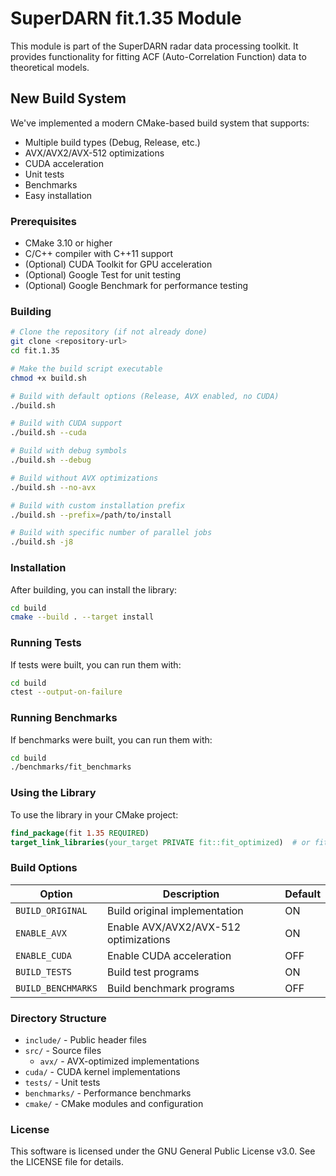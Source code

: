 # SuperDARN fit.1.35 Module

This module is part of the SuperDARN radar data processing toolkit. It provides functionality for fitting ACF (Auto-Correlation Function) data to theoretical models.

## New Build System

We've implemented a modern CMake-based build system that supports:
- Multiple build types (Debug, Release, etc.)
- AVX/AVX2/AVX-512 optimizations
- CUDA acceleration
- Unit tests
- Benchmarks
- Easy installation

### Prerequisites

- CMake 3.10 or higher
- C/C++ compiler with C++11 support
- (Optional) CUDA Toolkit for GPU acceleration
- (Optional) Google Test for unit testing
- (Optional) Google Benchmark for performance testing

### Building

```bash
# Clone the repository (if not already done)
git clone <repository-url>
cd fit.1.35

# Make the build script executable
chmod +x build.sh

# Build with default options (Release, AVX enabled, no CUDA)
./build.sh

# Build with CUDA support
./build.sh --cuda

# Build with debug symbols
./build.sh --debug

# Build without AVX optimizations
./build.sh --no-avx

# Build with custom installation prefix
./build.sh --prefix=/path/to/install

# Build with specific number of parallel jobs
./build.sh -j8
```

### Installation

After building, you can install the library:

```bash
cd build
cmake --build . --target install
```

### Running Tests

If tests were built, you can run them with:

```bash
cd build
ctest --output-on-failure
```

### Running Benchmarks

If benchmarks were built, you can run them with:

```bash
cd build
./benchmarks/fit_benchmarks
```

### Using the Library

To use the library in your CMake project:

```cmake
find_package(fit 1.35 REQUIRED)
target_link_libraries(your_target PRIVATE fit::fit_optimized)  # or fit_original
```

### Build Options

| Option | Description | Default |
|--------|-------------|---------|
| `BUILD_ORIGINAL` | Build original implementation | ON |
| `ENABLE_AVX` | Enable AVX/AVX2/AVX-512 optimizations | ON |
| `ENABLE_CUDA` | Enable CUDA acceleration | OFF |
| `BUILD_TESTS` | Build test programs | ON |
| `BUILD_BENCHMARKS` | Build benchmark programs | OFF |

### Directory Structure

- `include/` - Public header files
- `src/` - Source files
  - `avx/` - AVX-optimized implementations
- `cuda/` - CUDA kernel implementations
- `tests/` - Unit tests
- `benchmarks/` - Performance benchmarks
- `cmake/` - CMake modules and configuration

### License

This software is licensed under the GNU General Public License v3.0. See the LICENSE file for details.
